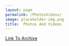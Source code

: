 ```yaml
---
layout: page
permalink: /PhotosVideos/
image: placeholder-img.png
title:  Photos And Videos
---
```

[Link To Archive]({{site.baseurl}}/PhotosVideos-a)
